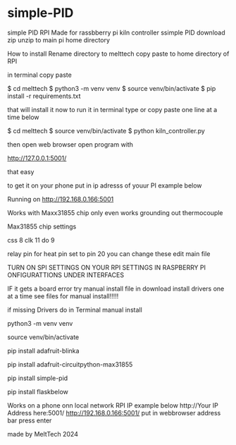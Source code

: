# simple-PID
simple PID RPI
Made for rassbberry pi kiln controller ssimple PID
download zip unzip to main pi home directory 

How to install
Rename directory to melttech copy  paste to home directory of  RPI

in terminal copy paste 

$    cd melttech
$    python3 -m venv venv
$    source venv/bin/activate
$    pip install -r requirements.txt

that will install it now to run it in terminal type or copy  paste one line at a time below

$    cd melttech
$    source venv/bin/activate
$    python kiln_controller.py

then open web browser open program with

http://127.0.0.1:5001/

that easy

to get it on your phone put in ip adresss of youur PI example below

Running on http://192.168.0.166:5001


Works with Maxx31855 chip only even works  grounding out thermocouple

Max31855 chip settings 

css 8
clk 11
do 9

relay pin for heat pin set to         pin 20
you can change these edit main file

TURN ON SPI SETTINGS ON YOUR RPI SETTINGS IN RASPBERRY PI ONFIGURATTIONS UNDER INTERFACES

IF it gets a board error try manual install file in download install drivers one at a time see files for manual install!!!!!



if missing Drivers do in Terminal           manual install

python3 -m venv venv

source venv/bin/activate

pip install adafruit-blinka

pip install adafruit-circuitpython-max31855

pip install simple-pid

pip install flaskbelow

Works on  a phone onn local network RPI IP
example below
http://Your IP Address here:5001/
http://192.168.0.166:5001/
put in webbrowser address bar press enter

made by MeltTech 2024
